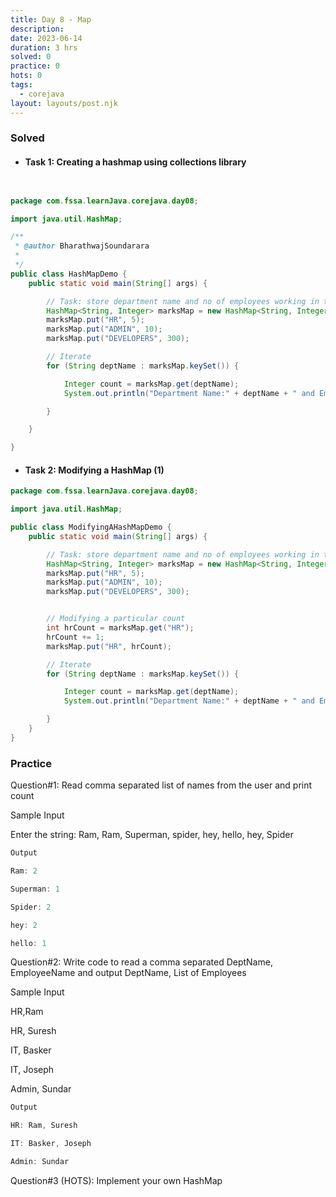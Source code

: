 ```yaml
---
title: Day 8 - Map
description:
date: 2023-06-14
duration: 3 hrs
solved: 0
practice: 0
hots: 0
tags:
  - corejava
layout: layouts/post.njk
---
```


### Solved

- #### Task 1: Creating a hashmap using collections library

```java


package com.fssa.learnJava.corejava.day08;

import java.util.HashMap;

/**
 * @author BharathwajSoundarara
 *
 */
public class HashMapDemo {
	public static void main(String[] args) {

		// Task: store department name and no of employees working in the department
		HashMap<String, Integer> marksMap = new HashMap<String, Integer>();
		marksMap.put("HR", 5);
		marksMap.put("ADMIN", 10);
		marksMap.put("DEVELOPERS", 300);

		// Iterate
		for (String deptName : marksMap.keySet()) {

			Integer count = marksMap.get(deptName);
			System.out.println("Department Name:" + deptName + " and Employee Count :" + count);

		}

	}

}
```

- #### Task 2: Modifying a HashMap (1)

```java
package com.fssa.learnJava.corejava.day08;

import java.util.HashMap;

public class ModifyingAHashMapDemo {
	public static void main(String[] args) {

		// Task: store department name and no of employees working in the department
		HashMap<String, Integer> marksMap = new HashMap<String, Integer>();
		marksMap.put("HR", 5);
		marksMap.put("ADMIN", 10);
		marksMap.put("DEVELOPERS", 300);


		// Modifying a particular count
		int hrCount = marksMap.get("HR");
		hrCount += 1;
		marksMap.put("HR", hrCount);

		// Iterate
		for (String deptName : marksMap.keySet()) {

			Integer count = marksMap.get(deptName);
			System.out.println("Department Name:" + deptName + " and Employee Count :" + count);

		}
	}
}
```

### Practice

Question#1: Read comma separated list of names from the user and print count

Sample Input

Enter the string: Ram, Ram, Superman, spider, hey, hello, hey, Spider

```java
Output

Ram: 2

Superman: 1

Spider: 2

hey: 2

hello: 1
```

Question#2: Write code to read a comma separated DeptName, EmployeeName and output DeptName, List of Employees

Sample Input

HR,Ram

HR, Suresh

IT, Basker

IT, Joseph

Admin, Sundar

```java
Output

HR: Ram, Suresh

IT: Basker, Joseph

Admin: Sundar
```

Question#3 (HOTS): Implement your own HashMap
